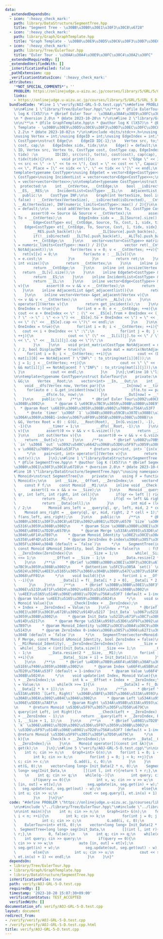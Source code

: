 ```yaml
---
data:
  _extendedDependsOn:
  - icon: ':heavy_check_mark:'
    path: library/DataStructure/SegmentTree.hpp
    title: "Segment Tree - \u30BB\u30B0\u30E1\u30F3\u30C8\u6728"
  - icon: ':heavy_check_mark:'
    path: library/Graph/GraphTemplate.hpp
    title: "Graph Template - \u30B0\u30E9\u30D5\u30C6\u30F3\u30D7\u30EC\u30FC\u30C8"
  - icon: ':heavy_check_mark:'
    path: library/Tree/EulerTour.hpp
    title: "Euler Tour - \u30AA\u30A4\u30E9\u30FC\u30C4\u30A2\u30FC"
  _extendedRequiredBy: []
  _extendedVerifiedWith: []
  _isVerificationFailed: false
  _pathExtension: cpp
  _verificationStatusIcon: ':heavy_check_mark:'
  attributes:
    '*NOT_SPECIAL_COMMENTS*': ''
    PROBLEM: https://onlinejudge.u-aizu.ac.jp/courses/library/5/GRL/5/GRL_5_D
    links:
    - https://onlinejudge.u-aizu.ac.jp/courses/library/5/GRL/5/GRL_5_D
  bundledCode: "#line 1 \"verify/AOJ-GRL-5-D.test.cpp\"\n#define PROBLEM \"https://onlinejudge.u-aizu.ac.jp/courses/library/5/GRL/5/GRL_5_D\"\
    \n\n#line 1 \"library/Tree/EulerTour.hpp\"\n/**\n * @file EulerTour.hpp\n * @author\
    \ log K (lX57)\n * @brief Euler Tour - \u30AA\u30A4\u30E9\u30FC\u30C4\u30A2\u30FC\
    \n * @version 2.0\n * @date 2023-10-20\n */\n\n#line 2 \"library/Graph/GraphTemplate.hpp\"\
    \n\n/**\n * @file GraphTemplate.hpp\n * @author log K (lX57)\n * @brief Graph\
    \ Template - \u30B0\u30E9\u30D5\u30C6\u30F3\u30D7\u30EC\u30FC\u30C8\n * @version\
    \ 2.2\n * @date 2023-10-02\n */\n\n#include <bits/stdc++.h>\nusing namespace std;\n\
    \nusing Vertex = int;\nusing EdgeID = int;\nusing EdgeIndex = int;\n\ntemplate<typename\
    \ CostType>\nstruct Edge{\n    EdgeID ID{-1};\n    Vertex src, to;\n    CostType\
    \ cost, cap;\n    EdgeIndex sidx, tidx;\n\n    Edge() = default;\n    Edge(EdgeID\
    \ ID, Vertex src, Vertex to, CostType cost, CostType cap, EdgeIndex sidx, EdgeIndex\
    \ tidx) :\n        ID(ID), src(src), to(to), cost(cost), cap(cap), sidx(sidx),\
    \ tidx(tidx){}\n\n    void print(){\n        cerr << \"Edge \" << ID << \" : (\"\
    \ << src << \" -> \" << to << \"), Cost = \" << cost << \", Capacity = \" << cap\
    \ << \", Place = [\" << sidx << \", \" << tidx << \"]\" << endl;\n    }\n};\n\n\
    template<typename CostType>\nusing EdgeSet = vector<Edge<CostType>>;\ntemplate<typename\
    \ CostType>\nusing IncidentList = vector<vector<Edge<CostType>>>;\nusing AdjacentList\
    \ = vector<vector<Vertex>>;\n\ntemplate<typename CostType>\nstruct Graph{\n  \
    \  protected:\n    int __CntVertex, __CntEdge;\n    bool __isDirected;\n    EdgeSet<CostType>\
    \ __ES, __RES;\n    IncidentList<CostType> __IL;\n    AdjacentList __AL;\n\n \
    \   public:\n    CostType INF;\n\n    Graph(int VertexSize, bool isDirected =\
    \ false) : __CntVertex(VertexSize), __isDirected(isDirected), __CntEdge(0), __IL(VertexSize),\
    \ __AL(VertexSize), INF(numeric_limits<CostType>::max() / 2){}\n\n    Graph()\
    \ = default;\n\n    void add(Vertex Source, Vertex To, CostType Cost = 1){\n \
    \       assert(0 <= Source && Source < __CntVertex);\n        assert(0 <= To &&\
    \ To < __CntVertex);\n        EdgeIndex sidx = __IL[Source].size(), tidx = __IL[To].size();\n\
    \        Edge<CostType> es{__CntEdge, Source, To, Cost, 1, sidx, tidx};\n    \
    \    Edge<CostType> et{__CntEdge, To, Source, Cost, 1, tidx, sidx};\n        __ES.push_back(es);\n\
    \        __RES.push_back(et);\n        __IL[Source].push_back(es), __AL[Source].push_back(To);\n\
    \        if(!__isDirected) __IL[To].push_back(et), __AL[To].push_back(Source);\n\
    \        ++__CntEdge;\n    }\n\n    vector<vector<CostType>> matrix(CostType NotAdjacent\
    \ = numeric_limits<CostType>::max() / 2){\n        vector ret(__CntVertex, vector(__CntVertex,\
    \ NotAdjacent));\n        for(Vertex v = 0; v < __CntVertex; ++v){\n         \
    \   ret[v][v] = 0;\n            for(auto e : __IL[v]){\n                ret[v][e.to]\
    \ = e.cost;\n            }\n        }\n        return ret;\n    }\n\n    inline\
    \ int vsize(){\n        return __CntVertex;\n    }\n\n    inline int esize(){\n\
    \        return __CntEdge;\n    }\n\n    inline int incsize(Vertex v){\n     \
    \   return __IL[v].size();\n    }\n\n    inline EdgeSet<CostType> &get_edgeset(){\n\
    \        return __ES;\n    }\n\n    inline IncidentList<CostType> &get_incidentlist(){\n\
    \        return __IL;\n    }\n\n    inline vector<Edge<CostType>> &get_incident(Vertex\
    \ v){\n        assert(0 <= v && v < __CntVertex);\n        return __IL[v];\n \
    \   }\n\n    inline AdjacentList &get_adjacentlist(){\n        return __AL;\n\
    \    }\n\n    inline vector<Vertex> &get_adjacent(Vertex v){\n        assert(0\
    \ <= v && v < __CntVertex);\n        return __AL[v];\n    }\n\n    vector<Edge<CostType>>\
    \ operator[](Vertex v){\n        return get_incident(v);\n    }\n\n    void print_edgeset(bool\
    \ OneIndex = true){\n        for(int e = 0; e < __CntEdge; ++e){\n           \
    \ cout << e + OneIndex << \" : (\" << __ES[e].from + OneIndex << (__isDirected\
    \ ? \" -> \" : \" <-> \") << __ES[e].to + OneIndex << \") = \" << __ES[e].cost\
    \ << \" (\" << __ES[e].cap << \")\" << endl;\n        }\n    }\n\n    void print_incidentlist(bool\
    \ OneIndex = true){\n        for(int i = 0; i < __CntVertex; ++i){\n         \
    \   cout << i + OneIndex << \" :\";\n            for(int j = 0; j < __IL[i].size();\
    \ ++j){\n                cout << \" (\" << __IL[i][j].to << \" / \" << __IL[i][j].cost\
    \ << \", \" << __IL[i][j].cap << \")\";\n            }\n            cout << endl;\n\
    \        }\n    }\n\n    void print_matrix(CostType NotAdjacent = numeric_limits<CostType>::max()\
    \ / 2, bool DisplayINF = true){\n        auto mat = matrix(NotAdjacent);\n   \
    \     for(int i = 0; i < __CntVertex; ++i){\n            cout << (DisplayINF &&\
    \ mat[i][0] == NotAdjacent ? \"INF\" : to_string(mat[i][0]));\n            for(int\
    \ j = 1; j < __CntVertex; ++j){\n                cout << \" \" << (DisplayINF\
    \ && mat[i][j] == NotAdjacent ? \"INF\" : to_string(mat[i][j]));\n           \
    \ }\n            cout << endl;\n        }\n    }\n};\n#line 10 \"library/Tree/EulerTour.hpp\"\
    \n\ntemplate<typename CostType>\nstruct EulerTour{\n    private:\n    Graph<CostType>\
    \ &G;\n    Vertex __Root;\n    vector<int> __In, __Out;\n    int __timer;\n\n\
    \    void __dfs(Vertex now, Vertex par){\n        __In[now] = __timer++;\n   \
    \     for(auto e : G.get_incident(now)){\n            if(e.to == par) continue;\n\
    \            __dfs(e.to, now);\n        }\n        __Out[now] = __timer++;\n \
    \   }\n\n    public:\n    /**\n     * @brief Euler Tour\u3092\u69CB\u7BC9\u3059\
    \u308B\u3002\n     * @param G \u69CB\u7BC9\u3059\u308B\u30B0\u30E9\u30D5\n   \
    \  * @param Root \u6839\u3068\u3059\u308B\u9802\u70B9\u756A\u53F7 (default = `0`)\n\
    \     * @note `timer` \u306F `1` \u304B\u3089\u59CB\u307E\u308B(\u30BB\u30B0\u6728\
    \u306A\u3069\u306B1-index\u3067\u8F09\u305B\u3089\u308C\u308B)\n     */\n    EulerTour(Graph<CostType>\
    \ &G, Vertex Root = 0) : G(G), __Root(Root), __In(G.vsize(), -1), __Out(G.vsize(),\
    \ -1){\n        __timer = 1;\n        __dfs(__Root, -1);\n    }\n\n    int in(Vertex\
    \ v){\n        assert(0 <= v && v < G.vsize());\n        return __In[v];\n   \
    \ }\n\n    int out(Vertex v){\n        assert(0 <= v && v < G.vsize());\n    \
    \    return __Out[v];\n    }\n\n    /**\n     * @brief \u9802\u70B9 `v` \u306E\
    \ `in` \u3068 `out` \u3092\u540C\u6642\u306B\u53D6\u5F97\u3059\u308B\n     * @param\
    \ v \u9802\u70B9\u756A\u53F7\n     * @return pair<int, int> `{in(v), out(v)}`\n\
    \     */\n    pair<int, int> operator[](Vertex v){\n        return make_pair(in(v),\
    \ out(v));\n    }\n};\n#line 1 \"library/DataStructure/SegmentTree.hpp\"\n/**\n\
    \ * @file SegmentTree.hpp\n * @author log K (lX57)\n * @brief Segment Tree - \u30BB\
    \u30B0\u30E1\u30F3\u30C8\u6728\n * @version 2.0\n * @date 2023-10-02\n */\n\n\
    #line 10 \"library/DataStructure/SegmentTree.hpp\"\nusing namespace std;\n\ntemplate<typename\
    \ Monoid>\nstruct SegmentTree{\n    private:\n    using F = function<Monoid(Monoid,\
    \ Monoid)>;\n\n    int __Size, __Offset, __ZeroIndex;\n    vector<Monoid> __Data;\n\
    \    const F f;\n    const Monoid __M1;\n\n    inline void __Check(int x){\n \
    \       assert(1 <= x && x <= __Size);\n    }\n\n    Monoid __query(int ql, int\
    \ qr, int left, int right, int cell){\n        if(qr <= left || right <= ql){\n\
    \            return __M1;\n        }\n        if(ql <= left && right <= qr){\n\
    \            return __Data[cell];\n        }\n        int mid = (left + right)\
    \ / 2;\n        Monoid ans_left = __query(ql, qr, left, mid, 2 * cell);\n    \
    \    Monoid ans_right = __query(ql, qr, mid, right, 2 * cell + 1);\n        return\
    \ f(ans_left, ans_right);\n    }\n\n    public:\n    /**\n     * @brief \u30BB\
    \u30B0\u30E1\u30F3\u30C8\u6728\u3092\u8981\u7D20\u6570 `Size` \u3067\u521D\u671F\
    \u5316\u3059\u308B\u3002\n     * @param Size \u30BB\u30B0\u30E1\u30F3\u30C8\u6728\
    \u306E\u8981\u7D20\u6570\n     * @param Merge \u533A\u9593\u53D6\u5F97\u3092\u884C\
    \u3046\u6F14\u7B97\n     * @param Monoid_Identity \u30E2\u30CE\u30A4\u30C9\u306E\
    \u5358\u4F4D\u5143\n     * @param ZeroIndex 0-index\u3068\u3057\u3066\u6271\u3044\
    \u305F\u3044\u304B (default = `false`)\n     */\n    SegmentTree(int Size, F Merge,\
    \ const Monoid &Monoid_Identity, bool ZeroIndex = false)\n    : f(Merge), __M1(Monoid_Identity),\
    \ __ZeroIndex(ZeroIndex){\n        __Size = 1;\n        while(__Size < Size) __Size\
    \ <<= 1;\n        __Offset = __Size - 1;\n        __Data.resize(2 * __Size, __M1);\n\
    \    }\n\n    /**\n     * @brief \u30BB\u30B0\u30E1\u30F3\u30C8\u6728\u3092\u69CB\
    \u7BC9\u3059\u308B\u3002\n     * @attention \u5FC5\u305A `set()` \u3067\u521D\u671F\
    \u5024\u3092\u4EE3\u5165\u3057\u3066\u304B\u3089\u547C\u3073\u51FA\u3059\u3053\
    \u3068\uFF01\n     */\n    void build(){\n        for(int i = __Offset; i >= 1;\
    \ --i){\n            __Data[i] = f(__Data[i * 2 + 0], __Data[i * 2 + 1]);\n  \
    \      }\n    }\n\n    /**\n     * @brief \u30BB\u30B0\u30E1\u30F3\u30C8\u6728\
    \u306E\u521D\u671F\u5024\u3092\u4EE3\u5165\u3059\u308B\u3002\n     * @param Index\
    \ \u4EE3\u5165\u5148\u306E\u8981\u7D20\u756A\u53F7 (default = 1-index)\n     *\
    \ @param Value \u4EE3\u5165\u3059\u308B\u5024\n     */\n    void set(int Index,\
    \ Monoid Value){\n        __Check(Index + __ZeroIndex);\n        __Data[__Offset\
    \ + Index + __ZeroIndex] = Value;\n    }\n\n    /**\n     * @brief \u30BB\u30B0\
    \u30E1\u30F3\u30C8\u6728\u3092\u914D\u5217 `Init_Data` \u3067\u521D\u671F\u5316\
    \u3059\u308B\u3002\n     * @param Init_Data \u521D\u671F\u30C7\u30FC\u30BF\u306E\
    \u914D\u5217\n     * @param Merge \u533A\u9593\u53D6\u5F97\u3092\u884C\u3046\u6F14\
    \u7B97\n     * @param Monoid_Identity \u30E2\u30CE\u30A4\u30C9\u306E\u5358\u4F4D\
    \u5143\n     * @param ZeroIndex 0-index\u3068\u3057\u3066\u6271\u3044\u305F\u3044\
    \u304B (default = `false`)\n     */\n    SegmentTree(vector<Monoid> &Init_Data,\
    \ F Merge, const Monoid &Monoid_Identity, bool ZeroIndex = false)\n    : f(Merge),\
    \ __M1(Monoid_Identity), __ZeroIndex(ZeroIndex){\n        __Size = 1;\n      \
    \  while(__Size < (int)Init_Data.size()) __Size <<= 1;\n        __Offset = __Size\
    \ - 1;\n        __Data.resize(2 * __Size, __M1);\n        for(int i = 0; i < (int)Init_Data.size();\
    \ ++i){\n            __Data[__Size + i] = Init_Data[i];\n        }\n        build();\n\
    \    }\n\n    /**\n     * @brief \u4E00\u70B9\u66F4\u65B0\u30AF\u30A8\u30EA\u3092\
    \u51E6\u7406\u3059\u308B\u3002\n     * @param Index \u66F4\u65B0\u5148\u306E\u8981\
    \u7D20\u756A\u53F7 (default = 1-index)\n     * @param Value \u66F4\u65B0\u3059\
    \u308B\u5024\n     */\n    void update(int Index, Monoid Value){\n        __Check(Index\
    \ + __ZeroIndex);\n        int k = __Offset + Index + __ZeroIndex;\n        __Data[k]\
    \ = Value;\n        while(k >>= 1){\n            __Data[k] = f(__Data[2 * k],\
    \ __Data[2 * k + 1]);\n        }\n    }\n\n    /**\n     * @brief \u534A\u958B\
    \u533A\u9593 `[Left, Right)` \u306B\u5BFE\u3057\u3066\u533A\u9593\u53D6\u5F97\u30AF\
    \u30A8\u30EA\u3092\u884C\u3046\u3002\n     * @param Left \u534A\u958B\u533A\u9593\
    \u306E\u5DE6\u7AEF\n     * @param Right \u534A\u958B\u533A\u9593\u306E\u53F3\u7AEF\
    \n     * @return Monoid \u53D6\u5F97\u3057\u305F\u7D50\u679C\n     */\n    Monoid\
    \ query(int Left, int Right){\n        __Check(Left + __ZeroIndex);\n        __Check(Right\
    \ + __ZeroIndex - 1);\n        return __query(Left + __ZeroIndex, Right + __ZeroIndex,\
    \ 1, __Size + 1, 1);\n    }\n\n    /**\n     * @brief \u8981\u7D20\u756A\u53F7\
    \ `k` \u306E\u8981\u7D20\u3092\u53D6\u5F97\u3059\u308B\u3002\n     * @param k\
    \ \u53D6\u5F97\u5148\u306E\u8981\u7D20\u756A\u53F7 (default = 1-index)\n     *\
    \ @return Monoid \u53D6\u5F97\u3057\u305F\u7D50\u679C\n     */\n    Monoid get(int\
    \ k){\n        __Check(k + __ZeroIndex);\n        return __Data[__Offset + k +\
    \ __ZeroIndex];\n    }\n\n    Monoid operator[](const int &k){\n        return\
    \ get(k);\n    }\n};\n#line 5 \"verify/AOJ-GRL-5-D.test.cpp\"\n\nint main(){\n\
    \    int n; cin >> n;\n    Graph<int> G(n);\n    for(int i = 0; i < n; ++i){\n\
    \        int k; cin >> k;\n        for(int j = 0; j < k; ++j){\n            int\
    \ c; cin >> c;\n            G.add(i, c, 0);\n        }\n    }\n    EulerTour<int>\
    \ et(G, 0);\n    vector<long long> Init_Data(2 * n, 0);\n    SegmentTree<long\
    \ long> seg(Init_Data,\n        [](int l, int r){return l + r;},\n        0, false);\n\
    \    \n    int q; cin >> q;\n    while(q--){\n        int query; cin >> query;\n\
    \        if(query == 0){\n            int v, w; cin >> v >> w;\n            auto\
    \ [in, out] = et[v];\n            seg.update(in, seg.get(in) + w);\n         \
    \   seg.update(out, seg.get(out) - w);\n        }\n        else{\n           \
    \ int u; cin >> u;\n            cout << seg.query(1, et.in(u) + 1) << endl;\n\
    \        }\n    }\n}\n"
  code: "#define PROBLEM \"https://onlinejudge.u-aizu.ac.jp/courses/library/5/GRL/5/GRL_5_D\"\
    \n\n#include \"../library/Tree/EulerTour.hpp\"\n#include \"../library/DataStructure/SegmentTree.hpp\"\
    \n\nint main(){\n    int n; cin >> n;\n    Graph<int> G(n);\n    for(int i = 0;\
    \ i < n; ++i){\n        int k; cin >> k;\n        for(int j = 0; j < k; ++j){\n\
    \            int c; cin >> c;\n            G.add(i, c, 0);\n        }\n    }\n\
    \    EulerTour<int> et(G, 0);\n    vector<long long> Init_Data(2 * n, 0);\n  \
    \  SegmentTree<long long> seg(Init_Data,\n        [](int l, int r){return l +\
    \ r;},\n        0, false);\n    \n    int q; cin >> q;\n    while(q--){\n    \
    \    int query; cin >> query;\n        if(query == 0){\n            int v, w;\
    \ cin >> v >> w;\n            auto [in, out] = et[v];\n            seg.update(in,\
    \ seg.get(in) + w);\n            seg.update(out, seg.get(out) - w);\n        }\n\
    \        else{\n            int u; cin >> u;\n            cout << seg.query(1,\
    \ et.in(u) + 1) << endl;\n        }\n    }\n}"
  dependsOn:
  - library/Tree/EulerTour.hpp
  - library/Graph/GraphTemplate.hpp
  - library/DataStructure/SegmentTree.hpp
  isVerificationFile: true
  path: verify/AOJ-GRL-5-D.test.cpp
  requiredBy: []
  timestamp: '2023-10-20 15:07:30+09:00'
  verificationStatus: TEST_ACCEPTED
  verifiedWith: []
documentation_of: verify/AOJ-GRL-5-D.test.cpp
layout: document
redirect_from:
- /verify/verify/AOJ-GRL-5-D.test.cpp
- /verify/verify/AOJ-GRL-5-D.test.cpp.html
title: verify/AOJ-GRL-5-D.test.cpp
---
```

